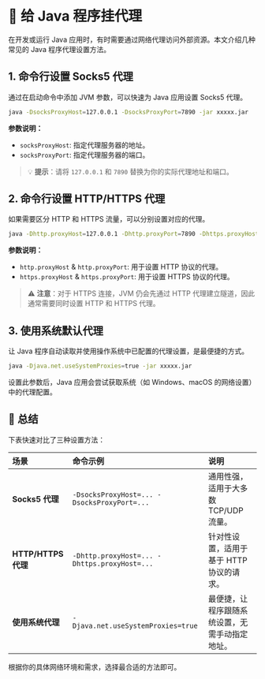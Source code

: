 # 🚀 给 Java 程序挂代理

在开发或运行 Java 应用时，有时需要通过网络代理访问外部资源。本文介绍几种常见的 Java 程序代理设置方法。

## 1. 命令行设置 Socks5 代理

通过在启动命令中添加 JVM 参数，可以快速为 Java 应用设置 Socks5 代理。
```bash
java -DsocksProxyHost=127.0.0.1 -DsocksProxyPort=7890 -jar xxxxx.jar
```
**参数说明：**
*   `socksProxyHost`: 指定代理服务器的地址。
*   `socksProxyPort`: 指定代理服务器的端口。
> 💡 **提示**：请将 `127.0.0.1` 和 `7890` 替换为你的实际代理地址和端口。

## 2. 命令行设置 HTTP/HTTPS 代理

如果需要区分 HTTP 和 HTTPS 流量，可以分别设置对应的代理。
```bash
java -Dhttp.proxyHost=127.0.0.1 -Dhttp.proxyPort=7890 -Dhttps.proxyHost=127.0.0.1 -Dhttps.proxyPort=7890 -jar xxxxx.jar
```
**参数说明：**
*   `http.proxyHost` & `http.proxyPort`: 用于设置 HTTP 协议的代理。
*   `https.proxyHost` & `https.proxyPort`: 用于设置 HTTPS 协议的代理。
> ⚠️ **注意**：对于 HTTPS 连接，JVM 仍会先通过 HTTP 代理建立隧道，因此通常需要同时设置 HTTP 和 HTTPS 代理。

## 3. 使用系统默认代理

让 Java 程序自动读取并使用操作系统中已配置的代理设置，是最便捷的方式。
```bash
java -Djava.net.useSystemProxies=true -jar xxxxx.jar
```
设置此参数后，Java 应用会尝试获取系统（如 Windows、macOS 的网络设置）中的代理配置。

## 💎 总结

下表快速对比了三种设置方法：

| 场景 | 命令示例 | 说明 |
| :--- | :--- | :--- |
| **Socks5 代理** | `-DsocksProxyHost=... -DsocksProxyPort=...` | 通用性强，适用于大多数 TCP/UDP 流量。 |
| **HTTP/HTTPS 代理** | `-Dhttp.proxyHost=... -Dhttps.proxyHost=...` | 针对性设置，适用于基于 HTTP 协议的请求。 |
| **使用系统代理** | `-Djava.net.useSystemProxies=true` | 最便捷，让程序跟随系统设置，无需手动指定地址。 |

根据你的具体网络环境和需求，选择最合适的方法即可。